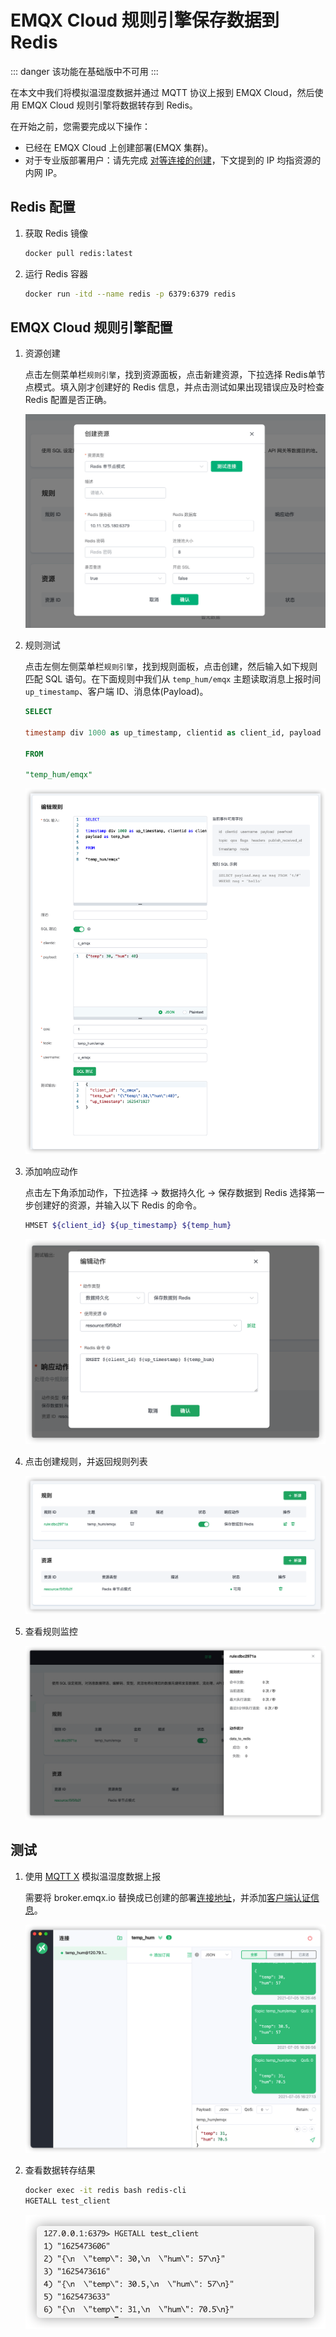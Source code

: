 # EMQX Cloud 规则引擎保存数据到 Redis

::: danger
该功能在基础版中不可用
:::

在本文中我们将模拟温湿度数据并通过 MQTT 协议上报到 EMQX Cloud，然后使用 EMQX Cloud 规则引擎将数据转存到 Redis。

在开始之前，您需要完成以下操作：
* 已经在 EMQX Cloud 上创建部署(EMQX 集群)。
* 对于专业版部署用户：请先完成 [对等连接的创建](../deployments/vpc_peering.md)，下文提到的 IP 均指资源的内网 IP。

## Redis 配置

1. 获取 Redis 镜像
   ```bash
   docker pull redis:latest
   ```
2. 运行 Redis 容器
   ```bash
   docker run -itd --name redis -p 6379:6379 redis
   ```

## EMQX Cloud 规则引擎配置

1. 资源创建

   点击左侧菜单栏`规则引擎`，找到资源面板，点击新建资源，下拉选择 Redis单节点模式。填入刚才创建好的 Redis 信息，并点击测试如果出现错误应及时检查 Redis 配置是否正确。

   ![资源创建](./_assets/rule_engine_redis_create_resource.png)

2. 规则测试

   点击左侧左侧菜单栏`规则引擎`，找到规则面板，点击创建，然后输入如下规则匹配 SQL 语句。在下面规则中我们从 `temp_hum/emqx` 主题读取消息上报时间 `up_timestamp`、客户端 ID、消息体(Payload)。

   ```sql
   SELECT 
   
   timestamp div 1000 as up_timestamp, clientid as client_id, payload as temp_hum
   
   FROM
   
   "temp_hum/emqx"
   ```
   ![规则引擎](./_assets/rule_engine_redis_sql_test.png)

3. 添加响应动作

   点击左下角添加动作，下拉选择 → 数据持久化 → 保存数据到 Redis 选择第一步创建好的资源，并输入以下 Redis 的命令。

   ```bash
   HMSET ${client_id} ${up_timestamp} ${temp_hum}
   ```
   ![规则引擎](./_assets/rule_engine_redis_action.png)

4. 点击创建规则，并返回规则列表

   ![规则列表](./_assets/view_rule_engine_redis.png)


5. 查看规则监控

   ![查看监控](./_assets/view_monitor_redis.png)


## 测试
1. 使用 [MQTT X](https://mqttx.app/) 模拟温湿度数据上报

   需要将 broker.emqx.io 替换成已创建的部署[连接地址](../deployments/view_deployment.md)，并添加[客户端认证信息](../deployments/auth.md)。

   ![MQTTX](./_assets/mqttx_publish_redis.png)

2. 查看数据转存结果

   ```bash
   docker exec -it redis bash redis-cli
   HGETALL test_client
   ```
   ![timescaladb](./_assets/redis_query_result.png)
